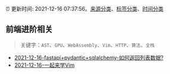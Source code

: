 :alarm_clock: 更新时间: 2021-12-16 07:37:56。[来源分类](../README.md)、[标签分类](../TAGS.md)、[时间分类](../TIMELINE.md)

## 前端进阶相关


> 关键字：`AST`、`GPU`、`WebAssembly`、`Vim`、`HTTP`、`算法`、`全栈`



- [2021-12-16-fastapi+pydantic+sqlalchemy-如何返回列表数据?](https://www.v2ex.com/t/822594) 
- [2021-12-16-一起来学Vim](https://toutiao.io/k/4u86jkw) 